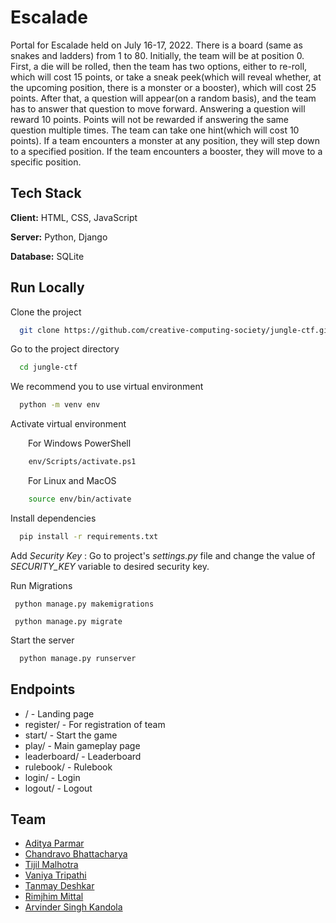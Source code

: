 
# Escalade


Portal for Escalade held on July 16-17, 2022. There is a board (same as snakes and ladders) from 1 to 80. Initially, the team will be at position 0. First, a die will be rolled, then the team has two options, either to re-roll, which will cost 15 points, or take a sneak peek(which will reveal whether, at the upcoming position, there is a monster or a booster), which will cost 25 points. After that, a question will appear(on a random basis), and the team has to answer that question to move forward. Answering a question will reward 10 points. Points will not be rewarded if answering the same question multiple times. The team can take one hint(which will cost 10 points). If a team encounters a monster at any position,  they will step down to a specified position. If the team encounters a booster, they will move to a specific position.



## Tech Stack

**Client:** HTML, CSS, JavaScript

**Server:** Python, Django

**Database:** SQLite


  
## Run Locally


Clone the project

```bash
  git clone https://github.com/creative-computing-society/jungle-ctf.git
```

Go to the project directory

```bash
  cd jungle-ctf
```

We recommend you to use virtual environment

```bash
  python -m venv env
```

Activate virtual environment   
   
&emsp;&emsp;For Windows PowerShell
```bash
    env/Scripts/activate.ps1
```
&emsp;&emsp;For Linux and MacOS
```bash
    source env/bin/activate
```

Install dependencies

```bash
  pip install -r requirements.txt
```

Add *Security Key* : Go to project's *settings.py* file and change the value of *SECURITY_KEY* variable to desired security key.

Run Migrations

```
 python manage.py makemigrations
```
```
 python manage.py migrate
```

Start the server

```bash
  python manage.py runserver
```

## Endpoints   

* / - Landing page   
* register/ - For registration of team   
* start/ - Start the game   
* play/ - Main gameplay page
* leaderboard/ - Leaderboard
* rulebook/ - Rulebook
* login/ - Login
* logout/ - Logout   


## Team

* [Aditya Parmar](https://github.com/adityaParmar9813)   
* [Chandravo Bhattacharya](https://github.com/Chandravo)  
* [Tijil Malhotra](https://github.com/TijilM)
* [Vaniya Tripathi](https://github.com/VaniyaTripathi)
* [Tanmay Deshkar](https://github.com/Fluorospek)
* [Rimjhim Mittal](https://github.com/rimjhimittal)
* [Arvinder Singh Kandola](https://github.com/askandola)
